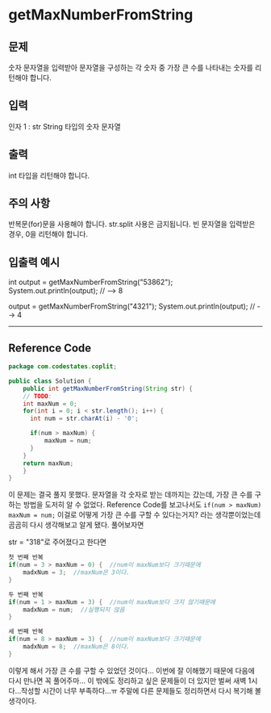 # getMaxNumberFromString
## 문제
숫자 문자열을 입력받아 문자열을 구성하는 각 숫자 중 가장 큰 수를 나타내는 숫자를 리턴해야 합니다.

## 입력
인자 1 : str
String 타입의 숫자 문자열

## 출력
int 타입을 리턴해야 합니다.

## 주의 사항
반복문(for)문을 사용해야 합니다.
str.split 사용은 금지됩니다.
빈 문자열을 입력받은 경우, 0을 리턴해야 합니다.

## 입출력 예시
int output = getMaxNumberFromString("53862");
System.out.println(output); // --> 8

output = getMaxNumberFromString("4321");
System.out.println(output); // --> 4

----
## Reference Code
```java
package com.codestates.coplit; 

public class Solution { 
	public int getMaxNumberFromString(String str) {
    // TODO:
    int maxNum = 0;
    for(int i = 0; i < str.length(); i++) {
      int num = str.charAt(i) - '0';

      if(num > maxNum) { 
          maxNum = num;
      }
    }
    return maxNum;
	} 
}
```
이 문제는 결국 풀지 못했다. 문자열을 각 숫자로 받는 데까지는 갔는데, 가장 큰 수를 구하는 방법을 도저히 알 수 없었다. Reference Code를 보고나서도 `if(num > maxNum) maxNum = num;` 이걸로 어떻게 가장 큰 수를 구할 수 있다는거지? 라는 생각뿐이었는데 곰곰히 다시 생각해보고 알게 됐다. 
풀어보자면

str = "318"로 주어졌다고 한다면

```java
첫 번째 반복
if(num = 3 > maxNum = 0) {  //num이 maxNum보다 크기때문에
    madxNum = 3;  //maxNum은 3이다.
} 
```

```java
두 번째 반복
if(num = 1 > maxNum = 3) {  //num이 maxNum보다 크지 않기때문에
    madxNum = num;  //실행되지 않음
} 
```

```java
세 번째 반복
if(num = 8 > maxNum = 3) {  //num이 maxNum보다 크기때문에
    madxNum = 8;  //maxNum은 8이다.
} 
```

이렇게 해서 가장 큰 수를 구할 수 있었던 것이다... 이번에 잘 이해했기 때문에 다음에 다시 만나면 꼭 풀어주마...
이 밖에도 정리하고 싶은 문제들이 더 있지만 벌써 새벽 1시다...작성할 시간이 너무 부족하다...ㅠ 주말에 다른 문제들도 정리하면서 다시 복기해 볼 생각이다.
